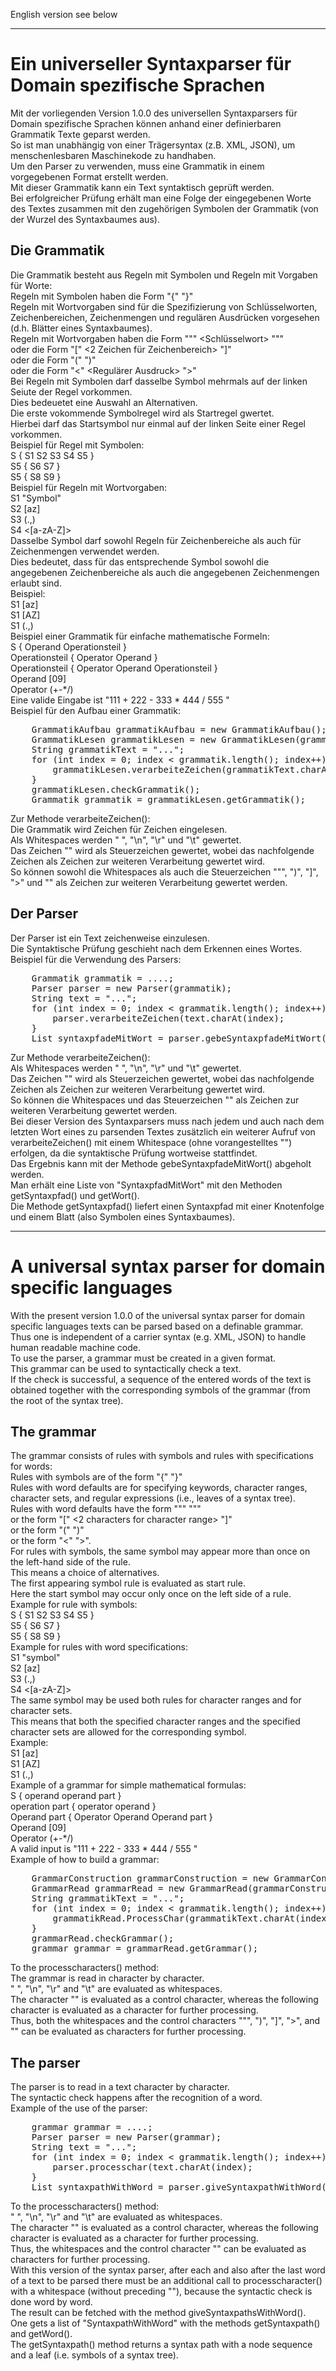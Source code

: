 English version see below


--------------------------------------------------


# Ein universeller Syntaxparser für Domain spezifische Sprachen

Mit der vorliegenden Version 1.0.0 des universellen Syntaxparsers für Domain spezifische Sprachen können anhand einer definierbaren Grammatik Texte geparst werden.  
So ist man unabhängig von einer Trägersyntax (z.B. XML, JSON), um menschenlesbaren Maschinekode zu handhaben.  
Um den Parser zu verwenden, muss eine Grammatik in einem vorgegebenen Format erstellt werden.  
Mit dieser Grammatik kann ein Text syntaktisch geprüft werden.  
Bei erfolgreicher Prüfung erhält man eine Folge der eingegebenen Worte des Textes zusammen mit den zugehörigen Symbolen der Grammatik (von der Wurzel des Syntaxbaumes aus).  
  

## Die Grammatik

Die Grammatik besteht aus Regeln mit Symbolen und Regeln mit Vorgaben für Worte:  
Regeln mit Symbolen haben die Form <Symbolbezeichnung> "{" <Folge von Symbolbezeichnungen> "}"  
Regeln mit Wortvorgaben sind für die Spezifizierung von Schlüsselworten,
Zeichenbereichen, Zeichenmengen und regulären Ausdrücken vorgesehen (d.h. Blätter eines Syntaxbaumes).  
Regeln mit Wortvorgaben haben die Form <Symbolbezeichnung> """ <Schlüsselwort> """  
oder die Form <Symbolbenzeichnung> "[" <2 Zeichen für Zeichenbereich> "\]"  
oder die Form <Symbolbezeichnung> "(" <Folge von einzelnen Zeichen> ")"  
oder die Form <Symbolbezeichnung> "<" <Regulärer Ausdruck> ">"  
Bei Regeln mit Symbolen darf dasselbe Symbol mehrmals auf der linken Seiute der Regel vorkommen.  
Dies bedeuetet eine Auswahl an Alternativen.  
Die erste vokommende Symbolregel wird als Startregel gwertet.  
Hierbei darf das Startsymbol nur einmal auf der linken Seite einer Regel vorkommen.  
Beispiel für Regel mit Symbolen:  
S { S1 S2 S3 S4 S5 }  
S5 { S6 S7 }  
S5 { S8 S9 }  
Beispiel für Regeln mit Wortvorgaben:  
S1 "Symbol"  
S2 [az]  
S3 (.,)  
S4 <[a-zA-Z]>  
Dasselbe Symbol darf sowohl Regeln für Zeichenbereiche als auch für Zeichenmengen verwendet werden.  
Dies bedeutet, dass für das entsprechende Symbol sowohl die angegebenen Zeichenbereiche als auch die angegebenen Zeichenmengen erlaubt sind.  
Beispiel:  
S1 [az]  
S1 [AZ]  
S1 (.,)   
Beispiel einer Grammatik für einfache mathematische Formeln:  
S { Operand Operationsteil }  
Operationsteil { Operator Operand }  
Operationsteil { Operator Operand Operationsteil }  
Operand [09]  
Operator (+-*/)  
Eine valide Eingabe ist "111 + 222 - 333 * 444 / 555 "  
Beispiel für den Aufbau einer Grammatik:  
<pre>
    GrammatikAufbau grammatikAufbau = new GrammatikAufbau();  
    GrammatikLesen grammatikLesen = new GrammatikLesen(grammatikAufbau);  
    String grammatikText = "...";  
    for (int index = 0; index < grammatik.length(); index++) {  
        grammatikLesen.verarbeiteZeichen(grammatikText.charAt(index));  
    }  
    grammatikLesen.checkGrammatik();  
    Grammatik grammatik = grammatikLesen.getGrammatik();  
</pre>
Zur Methode verarbeiteZeichen():  
Die Grammatik wird Zeichen für Zeichen eingelesen.  
Als Whitespaces werden " ", "\n", "\r" und "\t" gewertet.  
Das Zeichen "\" wird als Steuerzeichen gewertet, wobei das nachfolgende Zeichen als Zeichen zur weiteren Verarbeitung gewertet wird.  
So können sowohl die Whitespaces als auch die Steuerzeichen """, ")", "]", ">" und "\" als Zeichen zur weiteren Verarbeitung gewertet werden.  


## Der Parser

Der Parser ist ein Text zeichenweise einzulesen.  
Die Syntaktische Prüfung geschieht nach dem Erkennen eines Wortes.  
Beispiel für die Verwendung des Parsers:  
<pre>
    Grammatik grammatik = ....;  
    Parser parser = new Parser(grammatik);  
    String text = "...";  
    for (int index = 0; index < grammatik.length(); index++) {  
        parser.verarbeiteZeichen(text.charAt(index);  
    }  
    List<SyntaxpfadMitWort> syntaxpfadeMitWort = parser.gebeSyntaxpfadeMitWort();  
</pre>
Zur Methode verarbeiteZeichen():  
Als Whitespaces werden " ", "\n", "\r" und "\t" gewertet.  
Das Zeichen "\" wird als Steuerzeichen gewertet, wobei das nachfolgende Zeichen als Zeichen zur weiteren Verarbeitung gewertet wird.  
So können die Whitespaces und das Steuerzeichen "\" als Zeichen zur weiteren Verarbeitung gewertet werden.  
Bei dieser Version des Syntaxparsers muss nach jedem und auch nach dem letzten Wort eines zu parsenden Textes zusätzlich ein weiterer Aufruf von verarbeiteZeichen() mit einem Whitespace (ohne vorangestelltes "\") erfolgen,
da die syntaktische Prüfung wortweise stattfindet.  
Das Ergebnis kann mit der Methode gebeSyntaxpfadeMitWort() abgeholt werden.  
Man erhält eine Liste von "SyntaxpfadMitWort" mit den Methoden getSyntaxpfad() und getWort().  
Die Methode getSyntaxpfad() liefert einen Syntaxpfad mit einer Knotenfolge  und einem Blatt (also Symbolen eines Syntaxbaumes).  


--------------------------------------------------


# A universal syntax parser for domain specific languages

With the present version 1.0.0 of the universal syntax parser for domain specific languages texts can be parsed based on a definable grammar.  
Thus one is independent of a carrier syntax (e.g. XML, JSON) to handle human readable machine code.  
To use the parser, a grammar must be created in a given format.  
This grammar can be used to syntactically check a text.  
If the check is successful, a sequence of the entered words of the text is obtained together with the corresponding symbols of the grammar (from the root of the syntax tree).  
  

## The grammar

The grammar consists of rules with symbols and rules with specifications for words:  
Rules with symbols are of the form <symbol name> "{" <sequence of symbol names> "}"  
Rules with word defaults are for specifying keywords,
character ranges, character sets, and regular expressions (i.e., leaves of a syntax tree).  
Rules with word defaults have the form <symbol name> """ <keyword> """  
or the form <symbol designation> "[" <2 characters for character range> "\]"  
or the form <symbol designation> "(" <sequence of single characters> ")"  
or the form <symbol name> "<" <regular expression> ">".  
For rules with symbols, the same symbol may appear more than once on the left-hand side of the rule.  
This means a choice of alternatives.  
The first appearing symbol rule is evaluated as start rule.  
Here the start symbol may occur only once on the left side of a rule.  
Example for rule with symbols:  
S { S1 S2 S3 S4 S5 }  
S5 { S6 S7 }  
S5 { S8 S9 }  
Example for rules with word specifications:  
S1 "symbol"  
S2 [az]  
S3 (.,)  
S4 <[a-zA-Z]>  
The same symbol may be used both rules for character ranges and for character sets.  
This means that both the specified character ranges and the specified character sets are allowed for the corresponding symbol.  
Example:  
S1 [az]  
S1 [AZ]  
S1 (.,)   
Example of a grammar for simple mathematical formulas:  
S { operand operand part }  
operation part { operator operand }  
Operand part { Operator Operand Operand part }  
Operand [09]  
Operator (+-*/)  
A valid input is "111 + 222 - 333 * 444 / 555 "  
Example of how to build a grammar:  
<pre>
    GrammarConstruction grammarConstruction = new GrammarConstruction();  
    GrammarRead grammarRead = new GrammarRead(grammarConstruction);  
    String grammatikText = "...";  
    for (int index = 0; index < grammatik.length(); index++) {  
        grammatikRead.ProcessChar(grammatikText.charAt(index));  
    }  
    grammarRead.checkGrammar();  
    grammar grammar = grammarRead.getGrammar();  
</pre>
To the processcharacters() method:  
The grammar is read in character by character.  
" ", "\n", "\r" and "\t" are evaluated as whitespaces.  
The character "\" is evaluated as a control character, whereas the following character is evaluated as a character for further processing.  
Thus, both the whitespaces and the control characters """, ")", "]", ">", and "\" can be evaluated as characters for further processing.  


## The parser

The parser is to read in a text character by character.  
The syntactic check happens after the recognition of a word.  
Example of the use of the parser:  
<pre>
    grammar grammar = ....;  
    Parser parser = new Parser(grammar);  
    String text = "...";  
    for (int index = 0; index < grammatik.length(); index++) {  
        parser.processchar(text.charAt(index);  
    }  
    List<SyntaxpathWithWord> syntaxpathWithWord = parser.giveSyntaxpathWithWord();  
</pre>
To the processcharacters() method:  
" ", "\n", "\r" and "\t" are evaluated as whitespaces.  
The character "\" is evaluated as a control character, whereas the following character is evaluated as a character for further processing.  
Thus, the whitespaces and the control character "\" can be evaluated as characters for further processing.  
With this version of the syntax parser, after each and also after the last word of a text to be parsed there must be an additional call to processcharacter() with a whitespace (without preceding "\"),
because the syntactic check is done word by word.  
The result can be fetched with the method giveSyntaxpathsWithWord().  
One gets a list of "SyntaxpathWithWord" with the methods getSyntaxpath() and getWord().  
The getSyntaxpath() method returns a syntax path with a node sequence and a leaf (i.e. symbols of a syntax tree).  
